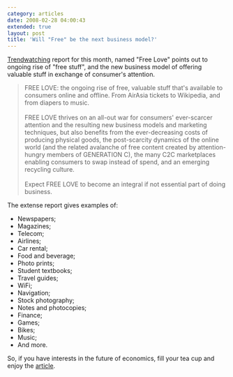 ```yaml
---
category: articles
date: 2008-02-28 04:00:43
extended: true
layout: post
title: 'Will "Free" be the next business model?'
---
```


<p><a href="http://www.trendwatching.com">Trendwatching</a> report for this month, named "Free Love" points out to ongoing rise of "free stuff", and the new business model of offering valuable stuff in exchange of consumer's attention.</p>
<!--more-->
<blockquote>FREE LOVE: the ongoing rise of free, valuable stuff that's available to consumers online and offline. From AirAsia tickets to Wikipedia, and from diapers to music.<br /><br />FREE LOVE thrives on an all-out war for consumers' ever-scarcer attention and the resulting new business models and marketing techniques, but also benefits from the ever-decreasing costs of producing physical goods, the post-scarcity dynamics of the online world (and the related avalanche of free content created by attention-hungry members of GENERATION C), the many C2C marketplaces enabling consumers to swap instead of spend, and an emerging recycling culture.<br /><br />Expect FREE LOVE to become an integral if not essential part of doing business.</blockquote><p>The extense report gives examples of:</p><ul>  <li>Newspapers;</li>  <li>Magazines;</li>  <li>Telecom;</li>  <li>Airlines;</li>  <li>Car rental;</li>  <li>Food and beverage;</li>  <li>Photo prints;</li>  <li>Student textbooks;</li>  <li>Travel guides;</li>  <li>WiFi;</li>  <li>Navigation;</li>  <li>Stock photography;</li>  <li>Notes and photocopies;</li>  <li>Finance;</li>  <li>Games;</li>  <li>Bikes;</li>  <li>Music;</li>  <li>And more.</li></ul><p>So, if you have interests in the future of economics, fill your tea cup and enjoy the <a href="http://www.trendwatching.com/trends/freelove.htm">article</a>.</p>
